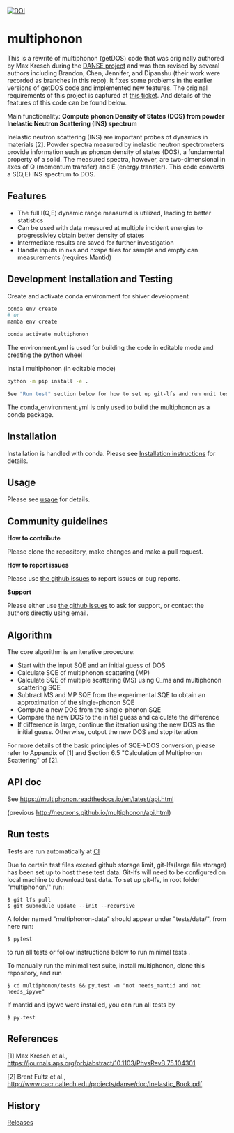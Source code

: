 
<!---
[Build Status] TODO
[Coverage Status] TODO
-->

[![DOI](http://joss.theoj.org/papers/10.21105/joss.00440/status.svg)](https://doi.org/10.21105/joss.00440)

# multiphonon
This is a rewrite of multiphonon (getDOS) code that was originally authored by
Max Kresch during the [DANSE project](http://danse.us/) and
was then revised by several authors including Brandon, Chen, Jennifer, and Dipanshu
(their work were recorded as branches in this repo).
It fixes some problems in the earlier versions of getDOS code and implemented new features.
The original requirements of this project is captured at [this ticket](https://github.com/sns-chops/multiphonon/issues/32).
And details of the features of this code can be found below.

Main functionality: **Compute phonon Density of States (DOS) from powder Inelastic Neutron Scattering (INS) spectrum**

Inelastic neutron scattering (INS) are important probes of dynamics in materials [2].  Powder spectra measured by inelastic neutron spectrometers provide information such as phonon density of states (DOS), a fundamental property of a solid.
The measured spectra, however, are two-dimensional in axes of Q (momentum transfer) and E (energy transfer).
This code converts a S(Q,E) INS spectrum to DOS.

## Features

* The full I(Q,E) dynamic range measured is utilized, leading to better statistics
* Can be used with data measured at multiple incident energies to progressivley obtain better density of states
* Intermediate results are saved for further investigation
* Handle inputs in nxs and nxspe files for sample and empty can measurements (requires Mantid)

## Development Installation and Testing

Create and activate conda environment for shiver development

```bash
conda env create
# or
mamba env create

conda activate multiphonon
```
The environment.yml is used for building the code in editable mode and creating the python wheel

Install multiphonon (in editable mode)

```bash
python -m pip install -e .

```

```bash
See "Run test" section below for how to set up git-lfs and run unit tests

```

The conda_environment.yml is only used to build the multiphonon as a conda package.

## Installation

Installation is handled with conda. Please see [Installation instructions](https://neutrons.github.io/multiphonon/installation.html) for details.

## Usage

Please see [usage](https://neutrons.github.io/multiphonon/usage.html) for details.

## Community guidelines

**How to contribute**

Please clone the repository, make changes and make a pull request.

**How to report issues**

Please use [the github issues](https://github.com/neutrons/multiphonon/issues) to report issues or bug reports.

**Support**

Please either use [the github issues](https://github.com/neutrons/multiphonon/issues) to ask for support, or contact the authors directly using email.


## Algorithm
The core algorithm is an iterative procedure:
- Start with the input SQE and an initial guess of DOS
- Calculate SQE of multiphonon scattering (MP)
- Calculate SQE of multiple scattering (MS) using C\_ms and multiphonon scattering SQE
- Subtract MS and MP SQE from the experimental SQE to obtain an approximation of the single-phonon SQE
- Compute a new DOS from the single-phonon SQE
- Compare the new DOS to the initial guess and calculate the difference
- If difference is large, continue the iteration using the new DOS as the initial guess. Otherwise, output the new DOS and stop iteration

For more details of the basic principles of SQE->DOS conversion, please refer to Appendix of [1] and Section 6.5 "Calculation of Multiphonon Scattering" of [2].

## API doc
See https://multiphonon.readthedocs.io/en/latest/api.html

(previous http://neutrons.github.io/multiphonon/api.html)

## Run tests
Tests are run automatically at [CI](https://github.com/neutrons/multiphonon/actions)

Due to certain test files exceed github storage limit, git-lfs(large file storage) has been set up to host these test data. Git-lfs will need to be configured on local machine to download test data. To set up git-lfs, in root folder "multiphonon/" run:

    $ git lfs pull
    $ git submodule update --init --recursive

A folder named "multiphonon-data" should appear under "tests/data/", from here run:

    $ pytest

to run all tests or follow instructions below to run minimal tests .

To manually run the minimal test suite, install multiphonon, clone this repository, and run

    $ cd multiphonon/tests && py.test -m "not needs_mantid and not needs_ipywe"

If mantid and ipywe were installed, you can run all tests by

    $ py.test

## References
[1] Max Kresch et al., https://journals.aps.org/prb/abstract/10.1103/PhysRevB.75.104301

[2] Brent Fultz et al., http://www.cacr.caltech.edu/projects/danse/doc/Inelastic_Book.pdf

## History
[Releases](https://github.com/sns-chops/multiphonon/releases)
